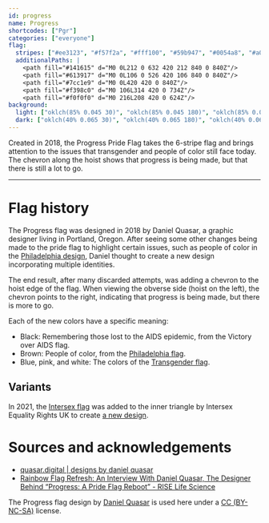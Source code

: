 ```yaml
---
id: progress
name: Progress
shortcodes: ["Pgr"]
categories: ["everyone"]
flag:
  stripes: ["#ee3123", "#f57f2a", "#fff100", "#59b947", "#0054a8", "#a0238f"]
  additionalPaths: |
    <path fill="#141615" d="M0 0L212 0 632 420 212 840 0 840Z"/>
    <path fill="#613917" d="M0 0L106 0 526 420 106 840 0 840Z"/>
    <path fill="#7cc1e9" d="M0 0L420 420 0 840Z"/>
    <path fill="#f398c0" d="M0 106L314 420 0 734Z"/>
    <path fill="#f0f0f0" d="M0 216L208 420 0 624Z"/>
background:
  light: ["oklch(85% 0.045 30)", "oklch(85% 0.045 180)", "oklch(85% 0.045 330)"]
  dark: ["oklch(40% 0.065 30)", "oklch(40% 0.065 180)", "oklch(40% 0.065 330)"]
---
```


Created in 2018, the Progress Pride Flag takes the 6-stripe flag and brings
attention to the issues that transgender and people of color still face today.
The chevron along the hoist shows that progress is being made, but that there is
still a lot to go.

---

# Flag history

The Progress flag was designed in 2018 by Daniel Quasar, a graphic designer
living in Portland, Oregon. After seeing some other changes being made to the
pride flag to highlight certain issues, such as people of color in the
[Philadelphia design](./rainbow-philadelphia), Daniel thought to create a new
design incorporating multiple identities.

The end result, after many discarded attempts, was adding a chevron to the hoist
edge of the flag. When viewing the obverse side (hoist on the left), the chevron
points to the right, indicating that progress is being made, but there is more
to go.

Each of the new colors have a specific meaning:

- Black: Remembering those lost to the AIDS epidemic, from the Victory over AIDS
  flag.
- Brown: People of color, from the [Philadelphia flag](./rainbow-philadelphia).
- Blue, pink, and white: The colors of the [Transgender flag](./transgender).

## Variants

In 2021, the [Intersex flag](./intersex) was added to the inner triangle by
Intersex Equality Rights UK to create [a new design](./progress-intersex).

# Sources and acknowledgements

- [quasar.digital | designs by daniel quasar](https://progress.gay/)
- [Rainbow Flag Refresh: An Interview With Daniel Quasar, The Designer Behind “Progress: A Pride Flag Reboot” - RISE Life Science](https://web.archive.org/web/20210624203514/http://riselifescience.com/2018/06/29/rainbow-flag-refresh-an-interview-with-daniel-quasar-the-designer-behind-progress-a-pride-flag-reboot/)

The Progress flag design by [Daniel Quasar](https://quasar.digital) is used here
under a [CC (BY-NC-SA)](https://creativecommons.org/licenses/by-nc-sa/4.0/)
license.
